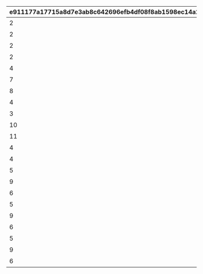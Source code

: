 |e911177a17715a8d7e3ab8c642696efb4df08f8ab1598ec14a26cfbff03ea754|057ec5f56491e044b2d48487a5a4783de820ceee5fa69cd12454a5a90d724bd3|e350e7c3886fc887579c0032d115aa1446392d9da6f6db56ea0ea5091c5a1e4c|5cb246f3ff4587681e9e40fca9f944e7b7e76517f78cb7636606f8601bd7e675|59955c9aac2b43522f61ad725c6be1dfaf711d8dc3cde4b1e3a5408497907373|2a49fa313b2a8941d32905037013a4e5f3990f492f83c50de6badb04005fe3f1|ee140a19ee49288b66764a6894bf57c62af9828ade09db1ba27b71f1565a041f|
| --- | --- | --- | --- | --- | --- | --- |
|2|11012|0|11011|1101|2|ギルド管理協会です！どんなお仲間をお探しですか？|
|2|11022|0|11021|1102|2|ギルド管理協会です！どんなお仲間をお探しですか？|
|2|11032|0|11031|1103|2|ギルド管理協会です！どんなお仲間をお探しですか？|
|2|11042|0|11041|1104|2|ギルド管理協会です！どんなお仲間をお探しですか？|
|4|11052|0|11051|1105|4|魔物たちが集まる闘技場を見つけた！|
|7|11072|11071|11073|1107|7|不思議な石板を発見！どうする？|
|8|11081|0|11082|1108|8|ダンジョンで迷った！どっちに進む？|
|4|11092|0|11091|1109|4|魔物たちが集まる闘技場を見つけた！|
|3|11102|11103|11101|1110|3|じゃんけん……ぽん！|
|10|11112|0|11111|1111|10|箱の中から声が聞こえる……|
|11|11122|0|11121|1112|11|イベント会場に魔物が現れた！|
|4|11132|0|11131|1113|4|魔物たちが集まる闘技場を見つけた！|
|4|11172|0|11171|1117|4|魔物たちが集まる闘技場を見つけた！|
|5|0|0|13141|1314|5|釣りスポットを発見！|
|9|0|0|13151|1315|9|絶好のピクニック日和だ！|
|6|0|0|13161|1316|6|スロットマシンだ！挑戦する？|
|5|0|0|23141|2314|5|ラッキー！もう一回釣れるぞ！|
|9|23151|0|23152|2315|9|料理ができた！でも、まだ材料はあるぞ！|
|6|23161|0|23162|2316|6|もう一勝負だ！|
|5|0|0|33141|3314|5|ラストもう一回！|
|9|33151|0|33152|3315|9|完璧！でも、まだまだ材料はあるぞ！|
|6|33161|0|33162|3316|6|ラスト一発！|